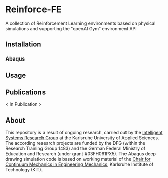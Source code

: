 # Reinforce-FE
A collection of Reinforcement Learning environments based on physical simulations and supporting the "openAI Gym" environment API
## Installation
### Abaqus
## Usage
## Publications
< In Publication >
## About
This repository is a result of ongoing research, carried out by the [Intelligent Systems Research Group](http://www.iwi.hs-karlsruhe.de/ResearchGroups/ISRG/) at the Karlsruhe University of Applied Sciences. The according research projects are funded by the DFG (within the Research Training Group 1483) and the German Federal Ministry of Education and Research (under grant \#03FH061PX5). The Abaqus deep drawing simulation code is based on working material of the [Chair for Continuum Mechanics in Engineering Mechanics](https://www.itm.kit.edu/english/cm/index.php), Karlsruhe Institute of Technology (KIT).
